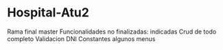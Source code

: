 # Hospital-Atu2

Rama final master
Funcionalidades no finalizadas: indicadas
Crud de todo completo
Validacion DNI
Constantes algunos menus

